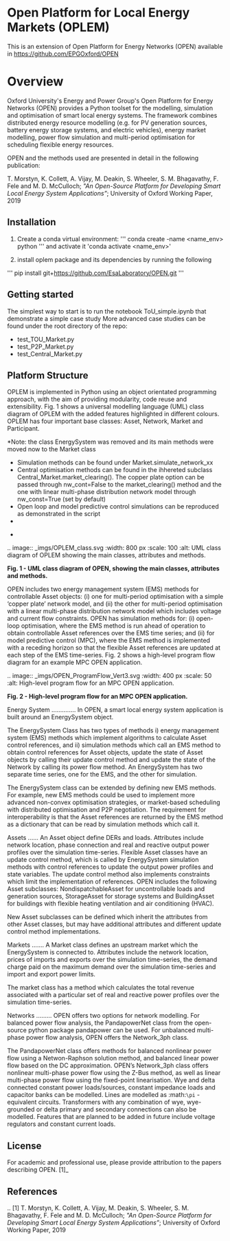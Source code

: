 # Open Platform for Local Energy Markets (OPLEM)

This is an extension of Open Platform for Energy Networks (OPEN) available in https://github.com/EPGOxford/OPEN

Overview
=============

Oxford University's Energy and Power Group's Open Platform for Energy Networks (OPEN) provides a Python toolset for the modelling, simulation and optimisation of smart local energy systems.
The framework combines distributed energy resource modelling (e.g. for PV generation sources, battery energy storage systems, and electric vehicles), energy market modelling, power flow simulation and multi-period optimisation for scheduling flexible energy resources.

OPEN and the methods used are presented in detail in the following publication:

T. Morstyn, K. Collett, A. Vijay, M. Deakin, S. Wheeler, S. M. Bhagavathy, F. Fele and M. D. McCulloch; *"An Open-Source Platform for Developing Smart Local Energy System Applications”*; University of Oxford Working Paper, 2019


Installation
-------------
1. Create a conda virtual environment:
'''
conda create -name <name_env> python
'''
and activate it 'conda activate <name_env>'

3. install oplem package and its dependencies by running the following 

'''
pip install git+https://github.com/EsaLaboratory/OPEN.git
'''



Getting started
----------------

The simplest way to start is to run the notebook ToU_simple.ipynb that demonstrate a simple case study
More advanced case studies can be found under the root directory of the repo:
- test_TOU_Market.py
- test_P2P_Market.py
- test_Central_Market.py

Platform Structure
--------------------

OPLEM is implemented in Python using an object orientated programming approach, with the aim of providing modularity, code reuse and extensibility.
Fig. 1 shows a universal modelling language (UML) class diagram of OPLEM with the added features highlighted in different colours. OPLEM has four important base classes: Asset, Network, Market and Participant.

*Note: the class EnergySystem was removed and its main methods were moved now to the Market class
- Simulation methods can be found under Market.simulate_network_xx
- Central optimisation methods can be found in the ihhereted subclass Central_Market.market_clearing(). The copper plate option can be passed through nw_cont=False to the market_clearing() method and the one with linear multi-phase distribution network model through nw_const=True (set by default)
- Open loop and model predictive control simulations can be reproduced as demonstrated in the script 
-
*

.. image:: _imgs/OPLEM_class.svg
  :width: 800 px
  :scale: 100
  :alt: UML class diagram of OPLEM showing the main classes, attributes and methods.

**Fig. 1 - UML class diagram of OPEN, showing the main classes, attributes and methods.**

OPEN includes two energy management system (EMS) methods for controllable Asset objects:
(i) one for multi-period optimisation with a simple ‘copper plate’ network model, and
(ii) the other for multi-period optimisation with a linear multi-phase distribution network model which includes voltage and current flow constraints.
OPEN has simulation methods for:
(i) open-loop optimisation, where the EMS method is run ahead of operation to obtain controllable Asset references over the EMS time series; and
(ii) for model predictive control (MPC), where the EMS method is implemented with a receding horizon so that the flexible Asset references are updated at each step of the EMS time-series.
Fig. 2 shows a high-level program flow diagram for an example MPC OPEN application.

.. image:: _imgs/OPEN_ProgramFlow_Vert3.svg
  :width: 400 px
  :scale: 50
  :alt: High-level program flow for an MPC OPEN application.

**Fig. 2 - High-level program flow for an MPC OPEN application.**

Energy System
..............
In OPEN, a smart local energy system application is built around an EnergySystem object.

The EnergySystem Class has two types of methods
i) energy management system (EMS) methods which implement algorithms to
calculate Asset control references, and
ii) simulation methods which call an EMS method to obtain control
references for Asset objects, update the state of Asset objects by calling
their update control method and update the state of the Network by calling
its power flow method.
An EnergySystem has two separate time series, one for the EMS, and the
other for simulation.

The EnergySystem class can be extended by defining new EMS methods.
For example, new EMS methods could be used to implement more advanced non-convex optimisation strategies, or market-based scheduling with distributed optimisation and P2P negotiation.
The requirement for interoperability is that the Asset references are returned by the EMS method as a dictionary that can be read by simulation methods which call it.


Assets
......
An Asset object define DERs and loads.
Attributes include network location, phase connection and real and reactive
output power profiles over the simulation time-series.
Flexible Asset classes have an update control method, which is called by
EnergySystem simulation methods with control references to update the output
power profiles and state variables. The update control method also implements
constraints which limit the implementation of references.
OPEN includes the following Asset subclasses: NondispatchableAsset for
uncontrollable loads and generation sources, StorageAsset for storage systems
and BuildingAsset for buildings with flexible heating ventilation and air conditioning (HVAC).

New Asset subclasses can be defined which inherit the attributes from other Asset classes, but may have additional attributes and different update control method implementations.


Markets
.......
A Market class defines an upstream market which the EnergySystem is connected
to. Attributes include the network location, prices of imports and exports
over the simulation time-series, the demand charge paid on the maximum demand
over the simulation time-series and import and export power limits.

The market class has a method which calculates the total revenue associated
with a particular set of real and reactive power profiles over the simulation
time-series.


Networks
.........
OPEN offers two options for network modelling. For balanced power flow
analysis, the PandapowerNet class from the open-source python package
pandapower can be used. For unbalanced multi-phase power flow analysis,
OPEN offers the Network_3ph class.

The PandapowerNet class offers methods for balanced nonlinear power flow using a Netwon-Raphson solution method, and balanced linear power flow based on the DC approximation.
OPEN’s Network_3ph class offers nonlinear multi-phase power flow using the Z-Bus method, as well as linear multi-phase power flow using the fixed-point linearisation.
Wye and delta connected constant power loads/sources, constant impedance loads and capacitor banks can be modelled.
Lines are modelled as
:math:`\pi`
-equivalent circuits.
Transformers with any combination of wye, wye-grounded or delta primary and secondary connections can also be modelled. Features that are planned to be added in future include voltage regulators and constant current loads.


License
--------

For academic and professional use, please provide attribution to the papers describing OPEN. [1]_

References
------------
.. [1] T. Morstyn, K. Collett, A. Vijay, M. Deakin, S. Wheeler, S. M. Bhagavathy, F. Fele and M. D. McCulloch; *"An Open-Source Platform for Developing Smart Local Energy System Applications”*; University of Oxford Working Paper, 2019


